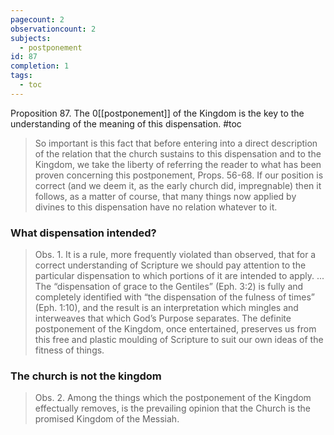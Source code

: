 ```yaml
---
pagecount: 2
observationcount: 2
subjects:
  - postponement
id: 87
completion: 1
tags:
  - toc
---
```

Proposition 87. The 0[[postponement]] of the Kingdom is the key to the understanding of the meaning of this dispensation.
#toc

>So important is this fact that before entering into a direct description of the relation that the church sustains to this dispensation and to the Kingdom, we take the liberty of referring the reader to what has been proven concerning this postponement, Props. 56-68. If our position is correct (and we deem it, as the early church did, impregnable) then it follows, as a matter of course, that many things now applied by divines to this dispensation have no relation whatever to it.
### What dispensation intended?
>Obs. 1. It is a rule, more frequently violated than observed, that for a correct understanding of Scripture we should pay attention to the particular dispensation to which portions of it are intended to apply.
>...
>The “dispensation of grace to the Gentiles” (Eph. 3:2) is fully and completely identified with “the dispensation of the fulness of times” (Eph. 1:10), and the result is an interpretation which mingles and interweaves that which God’s Purpose separates. The definite postponement of the Kingdom, once entertained, preserves us from this free and plastic moulding of Scripture to suit our own ideas of the fitness of things.
### The church is not the kingdom
>Obs. 2. Among the things which the postponement of the Kingdom effectually removes, is the prevailing opinion that the Church is the promised Kingdom of the Messiah.